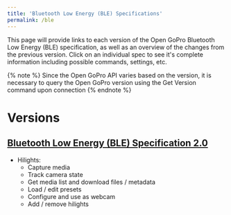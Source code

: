 ```yaml
---
title: 'Bluetooth Low Energy (BLE) Specifications'
permalink: /ble
---
```


This page will provide links to each version of the Open GoPro Bluetooth Low Energy (BLE) specification, as well
as an overview of the changes from the previous version.
Click on an individual spec to see it's complete information including possible commands, settings, etc.

{% note %}
Since the Open GoPro API varies based on the version, it is necessary to query the Open GoPro version
using the Get Version command upon connection
{% endnote %}

# Versions

## [Bluetooth Low Energy (BLE) Specification 2.0](ble_versions/ble_2_0.md)

-   Hilights:
    -   Capture media
    -   Track camera state
    -   Get media list and download files / metadata
    -   Load / edit presets
    -   Configure and use as webcam
    -   Add / remove hilights